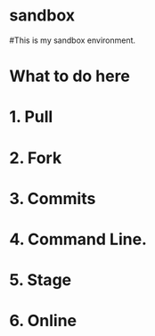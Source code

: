 # sandbox
#This is my sandbox environment.
# What to do here
#	1. Pull
#	2. Fork
#	3. Commits
#	4. Command Line.
#	5. Stage
# 6. Online
